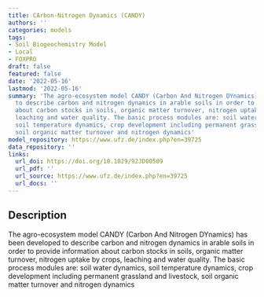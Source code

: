 ```yaml
---
title: CArbon-Nitrogen Dynamics (CANDY)
authors: ''
categories: models
tags:
- Soil Biogeochemistry Model
- Local
- FOXPRO
draft: false
featured: false
date: '2022-05-16'
lastmod: '2022-05-16'
summary: 'The agro-ecosystem model CANDY (Carbon And Nitrogen DYnamics) has been developed
  to describe carbon and nitrogen dynamics in arable soils in order to provide information
  about carbon stocks in soils, organic matter turnover, nitrogen uptake by crops,
  leaching and water quality. The basic process modules are: soil water dynamics,
  soil temperature dynamics, crop development including permanent grassland and livestock,
  soil organic matter turnover and nitrogen dynamics'
model_repository: https://www.ufz.de/index.php?en=39725
data_repository: ''
links:
  url_doi: https://doi.org/10.1029/92JD00509
  url_pdf: ''
  url_source: https://www.ufz.de/index.php?en=39725
  url_docs: ''
---
```


## Description

The agro-ecosystem model CANDY (Carbon And Nitrogen DYnamics) has been developed to describe carbon and nitrogen dynamics in arable soils in order to provide information about carbon stocks in soils, organic matter turnover, nitrogen uptake by crops, leaching and water quality. The basic process modules are: soil water dynamics, soil temperature dynamics, crop development including permanent grassland and livestock, soil organic matter turnover and nitrogen dynamics

